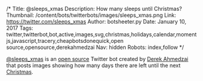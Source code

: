 /*
Title: @sleeps_xmas
Description: How many sleeps until Christmas?
Thumbnail: /content/bots/twitterbots/images/sleeps_xmas.png
Link: https://twitter.com/sleeps_xmas
Author: botsheeter.py
Date: January 10, 2017
Tags: twitter,twitterbot,bot,active,images,svg,christmas,holidays,calendar,momentjs,javascript,tracery,cheapbotsdonequick,open source,opensource,derekahmedzai
Nav: hidden
Robots: index,follow
*/

[@sleeps_xmas](https://twitter.com/sleeps_xmas) is an [open source](http://cheapbotsdonequick.com/source/sleeps_xmas) Twitter bot created by [Derek Ahmedzai](https://twitter.com/derekahmedzai) that posts images showing how many days there are left until the next [Christmas](https://simple.wikipedia.org/wiki/Christmas).
